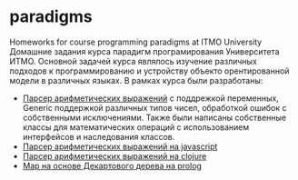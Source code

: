 # paradigms
Homeworks for course programming paradigms at ITMO University
Домашние задания курса парадигм програмирования Университета ИТМО. Основной задачей курса являлось изучение различных подходов к программированию и устройству объекто орентированной модели в различных языках.
В рамках курса были разработаны:
* [Парсер арифметических выражений](https://github.com/Kuleshovegor/paradigms/tree/main/java/expression/generic) с поддрежкой переменных, Generic поддержкой различных типов чисел, обработкой ошибок с собственными исключениями. Также были написаны собственные классы для математических операций с использованием интерфейсов и наследования классов.
* [Парсер арифметических выражений на javascript](https://github.com/Kuleshovegor/paradigms/tree/main/javascript)
* [Парсер арифметических выражений на clojure](https://github.com/Kuleshovegor/paradigms/tree/main/clojure)
* [Map на основе Декартового дерева на prolog](https://github.com/Kuleshovegor/paradigms/blob/main/prolog/tree-map.pl)
